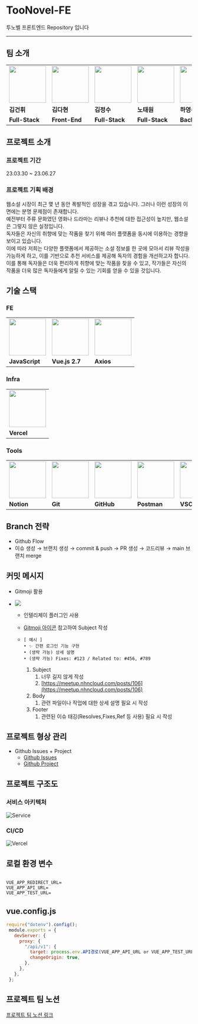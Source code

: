 # TooNovel-FE
투노벨 프론트엔드 Repository 입니다

---
## 팀 소개
<table>
  <tr>
    <td>
        <a href="https://github.com/kdk8672">
            <img src="https://avatars.githubusercontent.com/u/103121842?v=4" width="100px" />
        </a>
    </td>
    <td>
        <a href="https://github.com/KIMDAHYUN98">
            <img src="https://avatars.githubusercontent.com/u/74331917?v=4" width="100px" />
        </a>
    </td>
    <td>
        <a href="https://github.com/YJU-KimJeongSu">
            <img src="https://avatars.githubusercontent.com/u/103088862?v=4" width="100px" />
        </a>
    </td>
    <td>
        <a href="https://github.com/yestw">
            <img src="https://avatars.githubusercontent.com/u/103083087?v=4" width="100px" />
        </a>
    </td>
    <td>
        <a href="https://github.com/Hannah0su">
            <img src="https://avatars.githubusercontent.com/u/83005178?v=4" width="100px" />
        </a>
    </td>
  </tr>
  <tr>
    <td><b>김건휘</b></td>
    <td><b>김다현</b></td>
    <td><b>김정수</b></td>
    <td><b>노태원</b></td>
    <td><b>하영수</b></td>
  </tr>
  <tr>
    <td><b>Full-Stack</b></td>
    <td><b>Front-End</b></td>
    <td><b>Full-Stack</b></td>
    <td><b>Full-Stack</b></td>
    <td><b>Back-End</b></td>
  </tr>
</table>

##  프로젝트 소개

### 프로젝트 기간

23.03.30 ~ 23.06.27

### 프로젝트 기획 배경

웹소설 시장이 최근 몇 년 동안 폭발적인 성장을 겪고 있습니다. 그러나 이런 성장의 이면에는 분명 문제점이 존재합니다.<br>
예전부터 주류 문화였던 영화나 드라마는 리뷰나 추천에 대한 접근성이 높지만, 웹소설은 그렇지 않은 실정입니다.<br>
독자들은 자신의 취향에 맞는 작품을 찾기 위해 여러 플랫폼을 동시에 이용하는 경향을 보이고 있습니다.<br>
이에 따라 저희는 다양한 플랫폼에서 제공하는 소설 정보를 한 곳에 모아서 리뷰 작성을 가능하게 하고, 이를 기반으로 추천 서비스를 제공해 독자의 경험을 개선하고자 합니다.<br>
이를 통해 독자들은 더욱 편리하게 취향에 맞는 작품을 찾을 수 있고, 작가들은 자신의 작품을 더욱 많은 독자들에게 알릴 수 있는 기회를 얻을 수 있을 것입니다.

## 기술 스택

### FE
<table>
  <tr>
    <td>
         <img src="https://github.com/TooNovel/TooNovel-FE/assets/83005178/795eaa5f-01d3-485a-81b5-99457bea1859" width="100px"/>
    </td>
    <td>
        <img src="https://github.com/TooNovel/TooNovel-FE/assets/83005178/6223b213-77f0-479f-abdc-16857c9a3931" width="100px" />
    </td>
    <td>
        <img src="https://github.com/TooNovel/TooNovel-FE/assets/83005178/d3af8e81-ba58-44b0-8ccf-e09fcf03f981" width="100px" />
    </td>
  </tr>
  <tr>
    <td><b>JavaScript</b></td>
    <td><b>Vue.js 2.7</b></td>
    <td><b>Axios</b></td>
  </tr>
</table>

### Infra
<table>
  <tr>
    <td>
       <img src="https://github.com/TooNovel/TooNovel-FE/assets/83005178/d0bf755d-c69a-4117-84ff-0e0e62764f30" width="100px" />
    </td>
  </tr>
  <tr>
    <td><b>Vercel</b></td>
  </tr>
</table>

### Tools
<table>
  <tr>
    <td>
        <img src="https://github.com/TooNovel/TooNovel-BE/assets/83005178/b8a9fe46-37c3-41cd-880c-e0bc549b92c2" width="100px" />
    </td>
    <td>
        <img src="https://github.com/TooNovel/TooNovel-BE/assets/83005178/0ce5b2b0-e7bb-4754-9f48-1d6281d946ea" width="100px" />
    </td>
    <td>
        <img src="https://github.com/TooNovel/TooNovel-BE/assets/83005178/4e6bc425-a8b7-4adc-9504-bae38aa211d0" width="100px" />
    </td>
    <td>
        <img src="https://github.com/TooNovel/TooNovel-BE/assets/83005178/b8210fe5-7462-4e7e-b8f7-ac01843d1a3e" width="100px" />
    </td>
    <td>
        <img src="https://github.com/TooNovel/TooNovel-ML/assets/83005178/99d744b8-03c1-4352-ad93-60f85b68b66b" width="100px" />
    </td>
  </tr>
  <tr>
    <td><b>Notion</b></td>
    <td><b>Git</b></td>
    <td><b>GitHub</b></td>
    <td><b>Postman</b></td>
    <td><b>VSC</b></td>
  </tr>
</table>

## Branch 전략

- Github Flow
- 이슈 생성 → 브랜치 생성 → commit & push → PR 생성 → 코드리뷰 → main 브랜치 merge

## 커밋 메시지

- Gitmoji 활용

- <img src="https://github.com/TooNovel/TooNovel-BE/assets/83005178/705cfd3d-9586-430d-9375-2b2bbf3dce7a"/>
  
  - 인텔리제이 플러그인 사용
  - [Gitmoji 아이콘](https://gitmoji.dev/) 참고하여 Subject 작성
  - 
    ```
    [ 예시 ]
    • ✨ 간편 로그인 기능 구현
    • (생략 가능) 상세 설명
    • (생략 가능) Fixes: #123 / Related to: #456, #789
    ```

      1. Subject
          1. 너무 길지 않게 작성
          2. [https://meetup.nhncloud.com/posts/106](https://meetup.nhncloud.com/posts/106)
      2. Body
          1. 관련 파일이나 작업에 대한 상세 설명 필요 시 작성
      3. Footer
          1. 관련된 이슈 태깅(Resolves,Fixes,Ref 등 사용) 필요 시 작성

## 프로젝트 형상 관리

- Github Issues + Project
  - [Github Issues](https://github.com/TooNovel/TooNovel-FE/issues)
  - [Github Project](https://github.com/orgs/TooNovel/projects/6)

## 프로젝트 구조도

### 서비스 아키텍처

![Service](https://github.com/TooNovel/TooNovel-FE/assets/83005178/15233b50-4ac6-4047-bd36-bccc5b7fe312)


### CI/CD

![Vercel](https://github.com/TooNovel/TooNovel-FE/assets/83005178/104e8a8b-3a82-4d20-8098-73a7b795e0d5)


## 로컬 환경 변수
```dotenv

VUE_APP_REDIRECT_URL=
VUE_APP_API_URL=
VUE_APP_TEST_URL=
```
## vue.config.js

```javascript
require("dotenv").config();
 module.exports = {
   devServer: {
     proxy: {
       "/api/v1": {
         target: process.env.API경로(VUE_APP_API_URL or VUE_APP_TEST_URL),
         changeOrigin: true,
       },
     },
   },
 };
```

## 프로젝트 팀 노션

[프로젝트 팀 노션 링크](https://quasar-promise-d15.notion.site/Team-7-TooNovel-d34dae1277ad48ddad630cc6b06dc93c)
